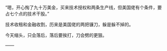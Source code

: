“嗯，开心掏了九十万美金，买来技术授权和两条生产线，但美国佬有个条件，要占七个点的技术干股。”

技术收租和金融收割，历来是美国佬的两把镰刀，躲是躲不掉的。

今天缩头，只会落后，落后要挨打，刀会劈的更狠。

——

